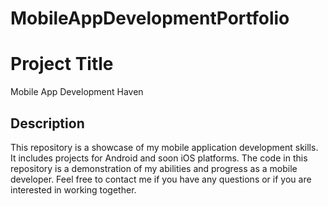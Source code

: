 # MobileAppDevelopmentPortfolio

# Project Title

Mobile App Development Haven

## Description

This repository is a showcase of my mobile application development skills. It includes projects for Android and soon iOS platforms. The code in this repository is a demonstration of my abilities and progress as a mobile developer. Feel free to contact me if you have any questions or if you are interested in working together. 
